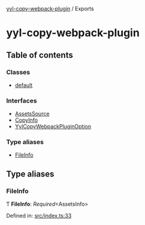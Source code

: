 [yyl-copy-webpack-plugin](README.md) / Exports

# yyl-copy-webpack-plugin

## Table of contents

### Classes

- [default](classes/default.md)

### Interfaces

- [AssetsSource](interfaces/assetssource.md)
- [CopyInfo](interfaces/copyinfo.md)
- [YylCopyWebpackPluginOption](interfaces/yylcopywebpackpluginoption.md)

### Type aliases

- [FileInfo](modules.md#fileinfo)

## Type aliases

### FileInfo

Ƭ **FileInfo**: *Required*<AssetsInfo\>

Defined in: [src/index.ts:33](https://github.com/jackness1208/yyl-copy-webpack-plugin/blob/1c6f516/src/index.ts#L33)
